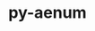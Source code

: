 ---
title: "py-aenum"
layout: cache
categories: [package, develop-2025-07-13]
meta: {"compilers": ["none"], "num_specs": 3, "num_specs_by_stack": {"ml-darwin-aarch64-mps": 1, "ml-linux-aarch64-cpu": 1, "ml-linux-aarch64-cuda": 1, "ml-linux-x86_64-cpu": 1, "ml-linux-x86_64-cuda": 1, "root": 3}, "oss": ["sequoia", "ubuntu24.04"], "platforms": ["darwin", "linux"], "stacks": ["ml-darwin-aarch64-mps", "ml-linux-aarch64-cpu", "ml-linux-aarch64-cuda", "ml-linux-x86_64-cpu", "ml-linux-x86_64-cuda", "root"], "targets": ["aarch64", "x86_64_v3"], "versions": ["3.1.12"]}
spec_details: [{"compiler": "none", "hash": "42nvlj5imxsy62inn72b6khot42i3vgy", "os": "ubuntu24.04", "platform": "linux", "size": "-", "stacks": ["ml-linux-aarch64-cpu", "ml-linux-aarch64-cuda", "root"], "target": "aarch64", "variants": ["build_system=python_pip"], "versions": ["3.1.12"]}, {"compiler": "none", "hash": "jvrhh3ug6wksf3k5rhiztaefsxpse5fk", "os": "ubuntu24.04", "platform": "linux", "size": "-", "stacks": ["ml-linux-x86_64-cpu", "ml-linux-x86_64-cuda", "root"], "target": "x86_64_v3", "variants": ["build_system=python_pip"], "versions": ["3.1.12"]}, {"compiler": "none", "hash": "t6sjcnumcgpa5i2fytj2ptpwekxnonzu", "os": "sequoia", "platform": "darwin", "size": "-", "stacks": ["ml-darwin-aarch64-mps", "root"], "target": "aarch64", "variants": ["build_system=python_pip"], "versions": ["3.1.12"]}]
---